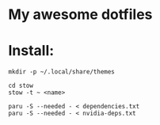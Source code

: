 # My awesome dotfiles

# Install:
```
mkdir -p ~/.local/share/themes

cd stow
stow -t ~ <name>

paru -S --needed - < dependencies.txt
paru -S --needed - < nvidia-deps.txt
```
